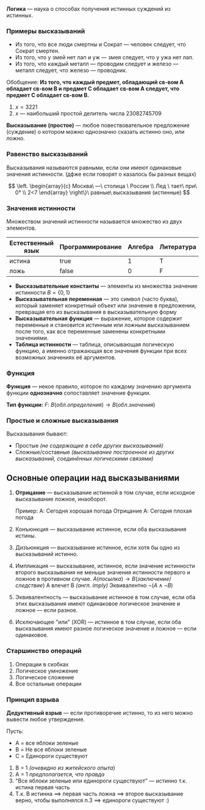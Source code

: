 **Логика** — наука о способах получения истинных суждений из истинных. 

### Примеры высказываний
- Из того, что все люди смертны и Сократ — человек следует, что Сократ смертен. 
- Из того, что у змей нет лап и уж — змея следует, что у ужа нет лап.
- Из того, что  каждый металл — проводим следует и железо — металл следует, что железо — проводник.


Обобщение:
**Из того, что каждый предмет, обладающий св-вом A обладает св-вом B и предмет  C обладает св-вом A следует, что предмет C обладает св-вом B.** 

1. $x = 3221$
2. $x$ — наибольший простой делитель числа $23 082 745 709$

**Высказывание (простое)** — любое повествовательное предложение (суждение) о котором можно однозначно сказать истинно оно, или ложно.

### Равенство высказываний
Высказывания называются равными, если они имеют одинаковые значения истинности. (дфже если говорят о казалось бы разных вещах)

$$
\left.
\begin{array}{c}
 Москва\  —\ столица \ России \\
Лед \ тает\ при\ 0° \\
2<7
\end{array}
\right\}\ равные\ высказывания (истинные)
$$ 
### Значения истинности
Множеством значений истинности называется множество из двух элементов.

| Естественный язык | Программирование | Алгебра | Литература |
| ----------------- | ---------------- | ------- | ---------- |
| истина            | true             | 1       | T          |
| ложь              | false            | 0       | F          |

- **Высказывательные константы** ­— элементы из множества значение истинности $B=\{0,1\}$ 
- **Высказывательная переменная** — это символ (часто буква), который заменяет конкретный объект или значение в предложении, превращая его из высказывания в высказывательную форму
- **Высказывательная  функция** — выражение, которое содержит переменные и становится истинным или ложным высказыванием после того, как все переменные заменены конкретными значениями.
- **Таблица истинности** — таблица, описывающая логическую функцию, а именно отражающая все значения функции при всех возможных значениях её аргументов.

### Функция

**Функция** — некое правило, которое по каждому значению аргумента функции **однозначно** сопоставляет значение функции.

**Тип функции:**
$F: \ B(обл. определения) \to B(обл. значения)$


### Простые и сложные высказывания

Высказывания бывают:
- Простые _(не содержащие в себе других высказываний)_
- Сложные/составные _(высказывание построенное из других высказываний, соединённых логическими связями)_ 

## Основные операции над высказываниями


1. **Отрицание** ­— высказывание истинной в том случае, если исходное высказывание ложное, инаоборот.

	Пример:
	A: Сегодня хорошая погода
	Отрицание A: Сегодня плохая погода
	
2. Конъюнкция — высказывание истинное, если оба высказывания истины.
3. Дизъюнкция — высказывание истинное, если хотя бы одно из высказываний истинно. 
4. Импликация — высказывание, истинное, если значение истинности второго высказывания не меньше значения истинности первого и ложное в противном случае. 
   $A(посылка) \to B(заключение/следствие)$
   A  влечет  B _(англ. imply)_
   Эквивалентно $\neg(A\land \neg B)$
   
5. Эквивалентность — высказывание истинное в том случае, если оба этих высказывания имеют одинаковое логическое значение и ложное — если разное.
6. Исключающее "или" (XOR) — истинное в том случае, если оба высказывания имеют разное логическое значение и ложное — если одинаковое.


### Старшинство операций
1. Операции в скобках
2. Логическое умножение
3. Логическое сложение
4. Все остальные операции

### Принцип взрыва 

**Дедуктивный взрыв** — если противоречие истинно, то из него можно вывести любое утверждение.

Пусть:
- A = все яблоки зеленые
- B ­= Не все яблоки зеленые
- C = Единороги существуют

1. B = 1  _(очевидно из житейского опыта_)
2. A = 1 _предполагается, что правда_
3. "Все яблоки зеленые  или единороги существуют" — истинно т.к. истина первая часть 
4. Т.к. B  истинна $\implies$ первая часть ложна $\implies$ второе высказывание верно, чтобы выполнялся п.3 $\implies$ единороги существуют :)
   
